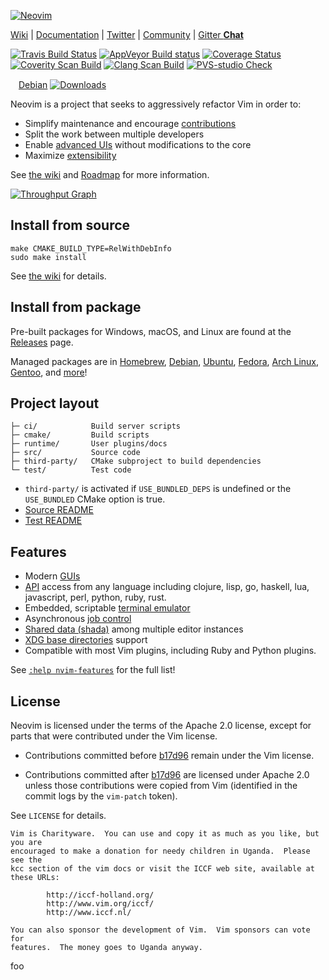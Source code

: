 [![Neovim](https://raw.githubusercontent.com/neovim/neovim.github.io/master/logos/neovim-logo-600x173.png)](https://neovim.io)

[Wiki](https://github.com/neovim/neovim/wiki) |
[Documentation](https://neovim.io/doc) |
[Twitter](https://twitter.com/Neovim) |
[Community](https://neovim.io/community/) |
[Gitter **Chat**](https://gitter.im/neovim/neovim)

[![Travis Build Status](https://travis-ci.org/neovim/neovim.svg?branch=master)](https://travis-ci.org/neovim/neovim)
[![AppVeyor Build status](https://ci.appveyor.com/api/projects/status/urdqjrik5u521fac/branch/master?svg=true)](https://ci.appveyor.com/project/neovim/neovim/branch/master)
[![Coverage Status](https://img.shields.io/coveralls/neovim/neovim.svg)](https://coveralls.io/r/neovim/neovim)
[![Coverity Scan Build](https://scan.coverity.com/projects/2227/badge.svg)](https://scan.coverity.com/projects/2227)
[![Clang Scan Build](https://neovim.io/doc/reports/clang/badge.svg)](https://neovim.io/doc/reports/clang)
[![PVS-studio Check](https://neovim.io/doc/reports/pvs/badge.svg)](https://neovim.io/doc/reports/pvs)

<a href="https://buildd.debian.org/neovim"><img src="https://www.debian.org/logos/openlogo-nd-25.png" width="13" height="15">Debian</a>
[![Downloads](https://img.shields.io/github/downloads/neovim/neovim/total.svg?maxAge=2592000)](https://github.com/neovim/neovim/releases/)

Neovim is a project that seeks to aggressively refactor Vim in order to:

- Simplify maintenance and encourage [contributions](CONTRIBUTING.md)
- Split the work between multiple developers
- Enable [advanced UIs] without modifications to the core
- Maximize [extensibility](https://github.com/neovim/neovim/wiki/Plugin-UI-architecture)

See [the wiki](https://github.com/neovim/neovim/wiki/Introduction) and [Roadmap]
for more information.

[![Throughput Graph](https://graphs.waffle.io/neovim/neovim/throughput.svg)](https://waffle.io/neovim/neovim/metrics)

Install from source
-------------------

    make CMAKE_BUILD_TYPE=RelWithDebInfo
    sudo make install

See [the wiki](https://github.com/neovim/neovim/wiki/Building-Neovim) for details.

Install from package
--------------------

Pre-built packages for Windows, macOS, and Linux are found at the
[Releases](https://github.com/neovim/neovim/releases/) page.

Managed packages are in [Homebrew], [Debian], [Ubuntu], [Fedora], [Arch Linux], [Gentoo],
and [more](https://github.com/neovim/neovim/wiki/Installing-Neovim)!

Project layout
--------------

    ├─ ci/            Build server scripts
    ├─ cmake/         Build scripts
    ├─ runtime/       User plugins/docs
    ├─ src/           Source code
    ├─ third-party/   CMake subproject to build dependencies 
    └─ test/          Test code

- `third-party/` is activated if `USE_BUNDLED_DEPS` is undefined or the
  `USE_BUNDLED` CMake option is true.
- [Source README](src/nvim/README.md)
- [Test README](test/README.md)

Features
--------

- Modern [GUIs](https://github.com/neovim/neovim/wiki/Related-projects#gui)
- [API](https://github.com/neovim/neovim/wiki/Related-projects#api-clients)
  access from any language including clojure, lisp, go, haskell, lua,
  javascript, perl, python, ruby, rust.
- Embedded, scriptable [terminal emulator](https://neovim.io/doc/user/nvim_terminal_emulator.html)
- Asynchronous [job control](https://github.com/neovim/neovim/pull/2247)
- [Shared data (shada)](https://github.com/neovim/neovim/pull/2506) among multiple editor instances
- [XDG base directories](https://github.com/neovim/neovim/pull/3470) support
- Compatible with most Vim plugins, including Ruby and Python plugins.

See [`:help nvim-features`][nvim-features] for the full list!

License
-------

Neovim is licensed under the terms of the Apache 2.0 license, except for
parts that were contributed under the Vim license.

- Contributions committed before [b17d96][license-commit] remain under the Vim
  license.

- Contributions committed after [b17d96][license-commit] are licensed under
  Apache 2.0 unless those contributions were copied from Vim (identified in
  the commit logs by the `vim-patch` token).

See `LICENSE` for details.

    Vim is Charityware.  You can use and copy it as much as you like, but you are
    encouraged to make a donation for needy children in Uganda.  Please see the
    kcc section of the vim docs or visit the ICCF web site, available at these URLs:

            http://iccf-holland.org/
            http://www.vim.org/iccf/
            http://www.iccf.nl/

    You can also sponsor the development of Vim.  Vim sponsors can vote for
    features.  The money goes to Uganda anyway.

[license-commit]: https://github.com/neovim/neovim/commit/b17d9691a24099c9210289f16afb1a498a89d803
[nvim-features]: https://neovim.io/doc/user/vim_diff.html#nvim-features
[Roadmap]: https://neovim.io/roadmap/
[advanced UIs]: https://github.com/neovim/neovim/wiki/Related-projects#gui
[Homebrew]: https://github.com/neovim/homebrew-neovim#installation
[Debian]: https://packages.debian.org/testing/neovim
[Ubuntu]: http://packages.ubuntu.com/search?keywords=neovim
[Fedora]: https://admin.fedoraproject.org/pkgdb/package/rpms/neovim
[Arch Linux]: https://www.archlinux.org/packages/?q=neovim
[Gentoo]: https://packages.gentoo.org/packages/app-editors/neovim

<!-- vim: set tw=80: -->
foo
